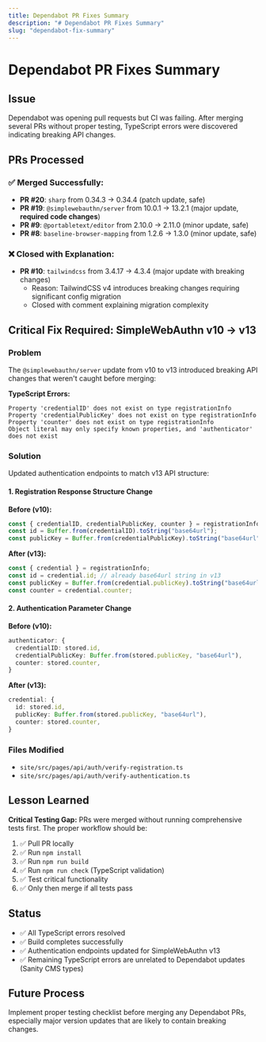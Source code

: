 ```yaml
---
title: Dependabot PR Fixes Summary
description: "# Dependabot PR Fixes Summary"
slug: "dependabot-fix-summary"
---
```










# Dependabot PR Fixes Summary

## Issue

Dependabot was opening pull requests but CI was failing. After merging several PRs without proper testing, TypeScript errors were discovered indicating breaking API changes.

## PRs Processed

### ✅ Merged Successfully:

- **PR #20**: `sharp` from 0.34.3 → 0.34.4 (patch update, safe)
- **PR #19**: `@simplewebauthn/server` from 10.0.1 → 13.2.1 (major update, **required code changes**)
- **PR #9**: `@portabletext/editor` from 2.10.0 → 2.11.0 (minor update, safe)
- **PR #8**: `baseline-browser-mapping` from 1.2.6 → 1.3.0 (minor update, safe)

### ❌ Closed with Explanation:

- **PR #10**: `tailwindcss` from 3.4.17 → 4.3.4 (major update with breaking changes)
  - Reason: TailwindCSS v4 introduces breaking changes requiring significant config migration
  - Closed with comment explaining migration complexity

## Critical Fix Required: SimpleWebAuthn v10 → v13

### Problem

The `@simplewebauthn/server` update from v10 to v13 introduced breaking API changes that weren't caught before merging:

**TypeScript Errors:**

```
Property 'credentialID' does not exist on type registrationInfo
Property 'credentialPublicKey' does not exist on type registrationInfo
Property 'counter' does not exist on type registrationInfo
Object literal may only specify known properties, and 'authenticator' does not exist
```

### Solution

Updated authentication endpoints to match v13 API structure:

#### 1. Registration Response Structure Change

**Before (v10):**

```typescript
const { credentialID, credentialPublicKey, counter } = registrationInfo;
const id = Buffer.from(credentialID).toString("base64url");
const publicKey = Buffer.from(credentialPublicKey).toString("base64url");
```

**After (v13):**

```typescript
const { credential } = registrationInfo;
const id = credential.id; // already base64url string in v13
const publicKey = Buffer.from(credential.publicKey).toString("base64url");
const counter = credential.counter;
```

#### 2. Authentication Parameter Change

**Before (v10):**

```typescript
authenticator: {
  credentialID: stored.id,
  credentialPublicKey: Buffer.from(stored.publicKey, "base64url"),
  counter: stored.counter,
}
```

**After (v13):**

```typescript
credential: {
  id: stored.id,
  publicKey: Buffer.from(stored.publicKey, "base64url"),
  counter: stored.counter,
}
```

### Files Modified

- `site/src/pages/api/auth/verify-registration.ts`
- `site/src/pages/api/auth/verify-authentication.ts`

## Lesson Learned

**Critical Testing Gap:** PRs were merged without running comprehensive tests first. The proper workflow should be:

1. ✅ Pull PR locally
2. ✅ Run `npm install`
3. ✅ Run `npm run build`
4. ✅ Run `npm run check` (TypeScript validation)
5. ✅ Test critical functionality
6. ✅ Only then merge if all tests pass

## Status

- ✅ All TypeScript errors resolved
- ✅ Build completes successfully
- ✅ Authentication endpoints updated for SimpleWebAuthn v13
- ✅ Remaining TypeScript errors are unrelated to Dependabot updates (Sanity CMS types)

## Future Process

Implement proper testing checklist before merging any Dependabot PRs, especially major version updates that are likely to contain breaking changes.
